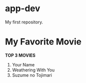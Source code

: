 # app-dev
My first repository.

# My Favorite Movie
**TOP 3 MOVIES**
1. Your Name
2. Weathering With You
3. Suzume no Tojimari

